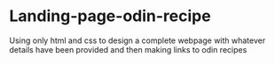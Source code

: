 # Landing-page-odin-recipe
Using only html and css to design a complete webpage with whatever details have been provided and then making links to odin recipes
